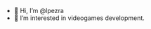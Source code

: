 - 👋 Hi, I’m @lpezra
- 👀 I’m interested in videogames development.

<!---
lpezra/lpezra is a ✨ special ✨ repository because its `README.md` (this file) appears on your GitHub profile.
You can click the Preview link to take a look at your changes.
--->
